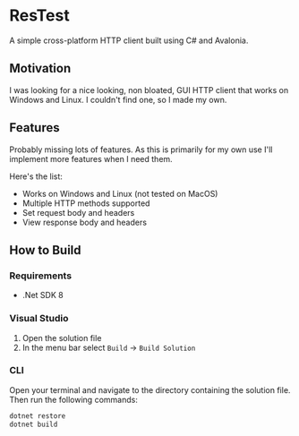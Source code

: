# ResTest

A simple cross-platform HTTP client built using C# and Avalonia.

## Motivation 

I was looking for a nice looking, non bloated, GUI HTTP client that works on Windows and Linux. I couldn't find one, so I made my own.

## Features

Probably missing lots of features. As this is primarily for my own use I'll implement more features when I need them.


Here's the list:

+ Works on Windows and Linux (not tested on MacOS)
+ Multiple HTTP methods supported
+ Set request body and headers
+ View response body and headers

## How to Build

### Requirements

+ .Net SDK 8

### Visual Studio

1. Open the solution file
2. In the menu bar select `Build` -> `Build Solution`

### CLI

Open your terminal and navigate to the directory containing the solution file.
Then run the following commands:

```sh
dotnet restore
dotnet build
```

